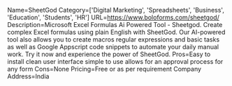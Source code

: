 Name=SheetGod
Category=['Digital Marketing', 'Spreadsheets', 'Business', 'Education', 'Students', 'HR']
URL=https://www.boloforms.com/sheetgod/
Description=Microsoft Excel Formulas Ai Powered Tool - Sheetgod. Create complex Excel formulas using plain English with SheetGod. Our AI-powered tool also allows you to create macros regular expressions and basic tasks as well as Google Appscript code snippets to automate your daily manual work. Try it now and experience the power of SheetGod.
Pros=Easy to install clean user interface simple to use allows for an approval process for any form
Cons=None
Pricing=Free or as per requirement
Company Address=India
